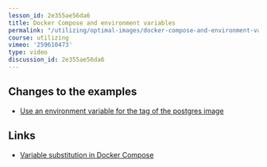 ```yaml
---
lesson_id: 2e355ae56da6
title: Docker Compose and environment variables
permalink: "/utilizing/optimal-images/docker-compose-and-environment-variables/"
course: utilizing
vimeo: '259610473'
type: video
discussion_id: 2e355ae56da6
---
```


## Changes to the examples
* [Use an environment variable for the tag of the postgres image](https://github.com/learndocker/docker_examples/commit/571786d)

## Links
* [Variable substitution in Docker Compose](https://docs.docker.com/compose/compose-file/#variable-substitution)
